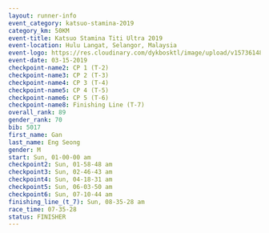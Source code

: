 ```yaml
---
layout: runner-info 
event_category: katsuo-stamina-2019 
category_km: 50KM 
event-title: Katsuo Stamina Titi Ultra 2019 
event-location: Hulu Langat, Selangor, Malaysia 
event-logo: https://res.cloudinary.com/dykbosktl/image/upload/v1573614825/Logo/Logo_p7ft6n.png
event-date: 03-15-2019 
checkpoint-name2: CP 1 (T-2) 
checkpoint-name3: CP 2 (T-3) 
checkpoint-name4: CP 3 (T-4) 
checkpoint-name5: CP 4 (T-5) 
checkpoint-name6: CP 5 (T-6) 
checkpoint-name8: Finishing Line (T-7) 
overall_rank: 89
gender_rank: 70
bib: 5017
first_name: Gan
last_name: Eng Seong
gender: M
start: Sun, 01-00-00 am
checkpoint2: Sun, 01-58-48 am
checkpoint3: Sun, 02-46-43 am
checkpoint4: Sun, 04-18-31 am
checkpoint5: Sun, 06-03-50 am
checkpoint6: Sun, 07-10-44 am
finishing_line_(t_7): Sun, 08-35-28 am
race_time: 07-35-28
status: FINISHER
---
```

